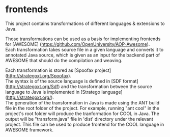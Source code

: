 frontends
=========

This project contains transformations of different languages & extensions to Java.  
  
Those transformations can be used as a basis for implementing frontends for [AWESOME] (https://github.com/OpenUniversity/AOP-Awesome).  
Each transformation takes source file in a given language and converts it to annotated Java source, which is given as an input for the backend part of AWESOME that should do the compilation and weaving.  
  
Each transformation is stored as [Spoofax project] (http://strategoxt.org/Spoofax).  
The syntax is of the source language is defined in [SDF format] (http://strategoxt.org/Sdf) and the transformation between the source language to Java is implemented in [Stratego language] (http://strategoxt.org/).  
The generation of the transformation in Java is made using the ANT build file in the root folder of the project. For example, running "ant cool" in the project's root folder will produce the tranformation for COOL in Java. The output will be "transform.java" file in 'dist' directory under the relevant project. This file can be used to produce frontend for the COOL language in AWESOME framework.  

